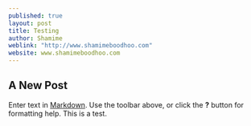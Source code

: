 ```yaml
---
published: true
layout: post
title: Testing
author: Shamime
weblink: "http://www.shamimeboodhoo.com"
website: www.shamimeboodhoo.com
---
```


## A New Post

Enter text in [Markdown](http://daringfireball.net/projects/markdown/). Use the toolbar above, or click the **?** button for formatting help. This is a test.
